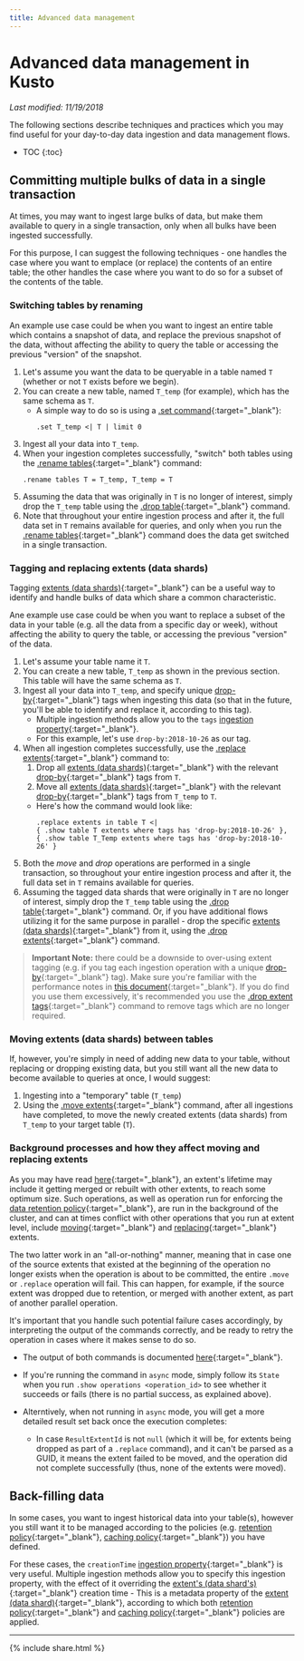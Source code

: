 ```yaml
---
title: Advanced data management
---
```

# Advanced data management in Kusto

*Last modified: 11/19/2018*

The following sections describe techniques and practices which you may find useful for your day-to-day data ingestion and data management flows.

* TOC
{:toc}

## Committing multiple bulks of data in a single transaction

At times, you may want to ingest large bulks of data, but make them available to query in a single transaction, only when all bulks have been ingested successfully.

For this purpose, I can suggest the following techniques - one handles the case where you want to emplace (or replace) the contents of an entire table; the other handles the case where you want to do so for a subset of the contents of the table.

### Switching tables by renaming

An example use case could be when you want to ingest an entire table which contains a snapshot of data, and replace the previous snapshot of the data, without affecting the ability to query the table or accessing the previous "version" of the snapshot.

1. Let's assume you want the data to be queryable in a table named `T` (whether or not `T` exists before we begin).
2. You can create a new table, named `T_temp` (for example), which has the same schema as `T`.
    - A simple way to do so is using a [.set command](https://docs.microsoft.com/en-us/azure/kusto/management/data-ingestion/ingest-from-query){:target="_blank"}:
        ```
        .set T_temp <| T | limit 0
        ```
3. Ingest all your data into `T_temp`.
4. When your ingestion completes successfully, "switch" both tables using the [.rename tables](https://docs.microsoft.com/en-us/azure/kusto/management/tables#rename-tables){:target="_blank"} command:
    ```
    .rename tables T = T_temp, T_temp = T
    ``` 
5. Assuming the data that was originally in `T` is no longer of interest, simply drop the `T_temp` table using the [.drop table](https://docs.microsoft.com/en-us/azure/kusto/management/tables#drop-table){:target="_blank"} command.
6. Note that throughout your entire ingestion process and after it, the full data set in `T` remains available for queries, and only when you run the [.rename tables](https://docs.microsoft.com/en-us/azure/kusto/management/tables#rename-tables){:target="_blank"} command does the data get switched in a single transaction.

### Tagging and replacing extents (data shards)

Tagging [extents (data shards)](https://docs.microsoft.com/en-us/azure/kusto/management/extents-overview){:target="_blank"} can be a useful way to identify and handle bulks of data which share a common characteristic.

Ane example use case could be when you want to replace a subset of the data in your table (e.g. all the data from a specific day or week), without affecting the ability to query the table, or accessing the previous "version" of the data. 

1. Let's assume your table name it `T`.
2. You can create a new table, `T_temp` as shown in the previous section. This table will have the same schema as `T`.
3. Ingest all your data into `T_temp`, and specify unique [drop-by](https://docs.microsoft.com/en-us/azure/kusto/management/extents-overview#drop-by-extent-tags){:target="_blank"} tags when ingesting this data (so that in the future, you'll be able to identify and replace it, according to this tag).
    - Multiple ingestion methods allow you to the `tags` [ingestion property](https://docs.microsoft.com/en-us/azure/data-explorer/ingestion-properties){:target="_blank"}.
    - For this example, let's use `drop-by:2018-10-26` as our tag.
4. When all ingestion completes successfully, use the [.replace extents](https://docs.microsoft.com/en-us/azure/kusto/management/extents-commands#replace-extents){:target="_blank"} command to:
    1. Drop all [extents (data shards)](https://docs.microsoft.com/en-us/azure/kusto/management/extents-overview){:target="_blank"} with the relevant [drop-by](https://docs.microsoft.com/en-us/azure/kusto/management/extents-overview#drop-by-extent-tags){:target="_blank"} tags from `T`.
    2. Move all [extents (data shards)](https://docs.microsoft.com/en-us/azure/kusto/management/extents-overview){:target="_blank"} with the relevant [drop-by](https://docs.microsoft.com/en-us/azure/kusto/management/extents-overview#drop-by-extent-tags){:target="_blank"} tags from `T_temp` to `T`.
    - Here's how the command would look like:
        ```
        .replace extents in table T <| 
        { .show table T extents where tags has 'drop-by:2018-10-26' },
        { .show table T_Temp extents where tags has 'drop-by:2018-10-26' }
        ```
5. Both the *move* and *drop* operations are performed in a single transaction, so throughout your entire ingestion process and after it, the full data set in `T` remains available for queries.
6. Assuming the tagged data shards that were originally in `T` are no longer of interest, simply drop the `T_temp` table using the [.drop table](https://docs.microsoft.com/en-us/azure/kusto/management/tables#drop-table){:target="_blank"} command. Or, if you have additional flows utilizing it for the same purpose in parallel - drop the specific [extents (data shards)](https://docs.microsoft.com/en-us/azure/kusto/management/extents-overview){:target="_blank"} from it, using the [.drop extents](https://docs.microsoft.com/en-us/azure/kusto/management/extents-commands#drop-extents){:target="_blank"} command.

> **Important Note:** there could be a downside to over-using extent tagging (e.g. if you tag each ingestion operation with a unique [drop-by](https://docs.microsoft.com/en-us/azure/kusto/management/extents-overview#drop-by-extent-tags){:target="_blank"} tag). Make sure you're familiar with the performance notes in [this document](https://docs.microsoft.com/en-us/azure/kusto/management/extents-overview#extent-tagging){:target="_blank"}. If you do find you use them excessively, it's recommended you use the [.drop extent tags](https://docs.microsoft.com/en-us/azure/data-explorer/kusto/management/drop-extent-tags){:target="_blank"} command to remove tags which are no longer required.

### Moving extents (data shards) between tables

If, however, you're simply in need of adding new data to your table, without replacing or dropping existing data, but you still want all the new data to become available to queries at once, I would suggest:
1. Ingesting into a "temporary" table (`T_temp`)
2. Using the [.move extents](https://docs.microsoft.com/en-us/azure/kusto/management/extents-commands#move-extents){:target="_blank"} command, after all ingestions have completed, to move the newly created extents (data shards) from `T_temp` to your target table (`T`).

### Background processes and how they affect moving and replacing extents

As you may have read [here](https://docs.microsoft.com/en-us/azure/kusto/management/extents-overview){:target="_blank"}, an extent's lifetime may include it getting merged or rebuilt with other extents, to reach some optimum size. Such operations, as well as operation run for enforcing the [data retention policy]({:target="_blank"}){:target="_blank"}, are run in the background of the cluster, and can at times conflict with other operations that you run at extent level, include [moving](https://docs.microsoft.com/en-us/azure/data-explorer/kusto/management/move-extents){:target="_blank"} and [replacing](https://docs.microsoft.com/en-us/azure/data-explorer/kusto/management/replace-extents){:target="_blank"} extents.

The two latter work in an "all-or-nothing" manner, meaning that in case one of the source extents that existed at the beginning of the operation no longer exists when the operation is about to be committed, the entire `.move` or `.replace` operation will fail. This can happen, for example, if the source extent was dropped due to retention, or merged with another extent, as part of another parallel operation.

It's important that you handle such potential failure cases accordingly, by interpreting the output of the commands correctly, and be ready to retry the operation in cases where it makes sense to do so.

- The output of both commands is documented [here](https://docs.microsoft.com/en-us/azure/kusto/management/extents-commands){:target="_blank"}.

- If you're running the command in `async` mode, simply follow its `State` when you run `.show operations <operation_id>` to see whether it succeeds or fails (there is no partial success, as explained above).
- Alterntively, when not running in `async` mode, you will get a more detailed result set back once the execution completes:

    - In case `ResultExtentId` is not `null` (which it will be, for extents being dropped as part of a `.replace` command), and it can't be parsed as a GUID, it means the extent failed to be moved, and the operation did not complete successfully (thus, none of the extents were moved).

## Back-filling data

In some cases, you want to ingest historical data into your table(s), however you still want it to be managed according to the policies (e.g. [retention policy](https://docs.microsoft.com/en-us/azure/kusto/management/retentionpolicy){:target="_blank"}, [caching policy](https://docs.microsoft.com/en-us/azure/kusto/management/cachepolicy){:target="_blank"}) you have defined.

For these cases, the `creationTime` [ingestion property](https://docs.microsoft.com/en-us/azure/data-explorer/ingestion-properties){:target="_blank"} is very useful. Multiple ingestion methods allow you to specify this ingestion property, with the effect of it overriding the [extent's (data shard's)](https://docs.microsoft.com/en-us/azure/kusto/management/extents-overview){:target="_blank"} creation time - This is a metadata property of the [extent (data shard)](https://docs.microsoft.com/en-us/azure/kusto/management/extents-overview){:target="_blank"}, according to which both [retention policy](https://docs.microsoft.com/en-us/azure/kusto/management/retentionpolicy){:target="_blank"} and [caching policy](https://docs.microsoft.com/en-us/azure/kusto/management/cachepolicy){:target="_blank"} policies are applied.

---

{% include  share.html %}